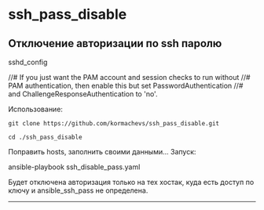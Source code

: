 # ssh_pass_disable
## Отключение авторизации по ssh паролю

sshd_config

//# If you just want the PAM account and session checks to run without
//# PAM authentication, then enable this but set PasswordAuthentication
//# and ChallengeResponseAuthentication to 'no'.

Использование:

    git clone https://github.com/kormachevs/ssh_pass_disable.git

    cd ./ssh_pass_disable

Поправить hosts, заполнить своими данными...
Запуск:

ansible-playbook ssh_disable_pass.yaml

Будет отключена авторизация только на тех хостак, куда есть доступ по ключу и ansible_ssh_pass не определена. 
____

